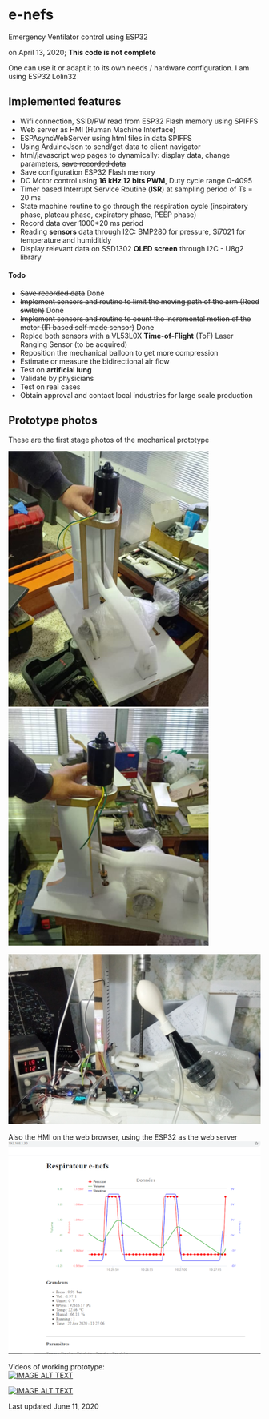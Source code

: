# e-nefs
Emergency Ventilator control using ESP32

on April 13, 2020; **This code is not complete**

One can use it or adapt it to its own needs / hardware configuration.
I am using ESP32 Lolin32
## Implemented features
- Wifi connection, SSID/PW read from ESP32 Flash memory using SPIFFS
- Web server as HMI (Human Machine Interface)
- ESPAsyncWebServer using html files in data SPIFFS
- Using ArduinoJson to send/get data to client navigator
- html/javascript wep pages to dynamically: display data, change parameters, ~~save recorded data~~
- Save configuration ESP32 Flash memory
- DC Motor control using **16 kHz 12 bits PWM**, Duty cycle range 0-4095
- Timer based Interrupt Service Routine (**ISR**) at sampling period of Ts = 20 ms
- State machine routine to go through the respiration cycle (inspiratory phase, plateau phase, expiratory phase, PEEP phase)
- Record data over 1000*20 ms period
- Reading **sensors** data through I2C: BMP280 for pressure, Si7021 for temperature and humiditidy
- Display relevant data on SSD1302 **OLED screen** through I2C - U8g2 library

#### Todo
- ~~Save recorded data~~ Done
- ~~Implement sensors and routine to limit the moving path of the arm (Reed switch)~~ Done
- ~~Implement sensors and routine to count the incremental motion of the motor (IR based self made sensor)~~ Done
- Replce both sensors with a VL53L0X **Time-of-Flight** (ToF) Laser Ranging Sensor (to be acquired)
- Reposition the mechanical balloon to get more compression
- Estimate or measure the bidirectional air flow 
- Test on **artificial lung**
- Validate by physicians
- Test on real cases
- Obtain approval and contact local industries for large scale production

## Prototype photos
These are the first stage photos of the mechanical prototype

![proto1](/img/proto1s.png)  ![proto2](/img/proto2s.png)

![enefs_2](/img/enefs_2.jpg) 


Also the HMI on the web browser, using the ESP32 as the web server
![ihm3](/img/ihm3s.png)

Videos of working prototype:<br/>
[![IMAGE ALT TEXT](http://img.youtube.com/vi/TYXenkf9Xuk/0.jpg)](http://www.youtube.com/watch?v=TYXenkf9Xuk "e-nefs Emergency Ventilator")

[![IMAGE ALT TEXT](http://img.youtube.com/vi/oN_KBbfUivY/0.jpg)](http://www.youtube.com/watch?v=oN_KBbfUivY "e-nefs Emergency Ventilator")



Last updated June 11, 2020
